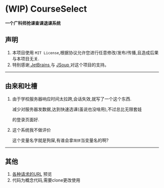 # (WIP) CourseSelect
**一个广科师抢课查课退课系统**

## 声明
1. 本项目使用 `MIT License`,根据协议允许您进行任意修改/发布/传播,且造成后果与本项目无关.
2. 特别感谢<a href="https://www.jetbrains.com"> JetBrains </a>  与 <a href="https://jsoup.org/"> JSoup </a>对这个项目的支持。
---

## 由来和吐槽
1. 由于学校服务器响应时间太拉跨,会话失效,就写了一个这个东西.

    减少对服务器发数据,达到快速选课(虽说也没啥用),不过总比无限套娃

    的登录页面好.

2. 这个系统我不做评价

    这个变量名字就是狗屎,有谁会拿`简拼`当变量名的啊?

---

## 其他

1. [各种请求的URL](https://github.com/ciallo-dev/CourseSelector/blob/master/src/main/java/moe/select/utils/URLConstants.java) 预览
2. 代码为概念代码,需要clone更改使用